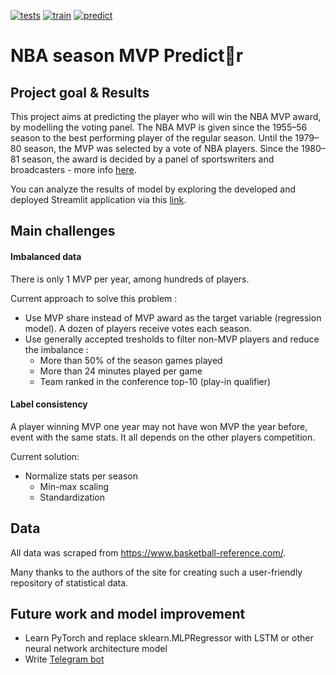 [![tests](https://github.com/AL-Kost/NBA-season-MVP-predictor/actions/workflows/tests.yaml/badge.svg)](https://github.com/AL-Kost/NBA-season-MVP-predictor/actions/workflows/tests.yaml)
[![train](https://github.com/AL-Kost/NBA-season-MVP-predictor/actions/workflows/train.yaml/badge.svg)](https://github.com/AL-Kost/NBA-season-MVP-predictor/actions/workflows/train.yaml)
[![predict](https://github.com/AL-Kost/NBA-season-MVP-predictor/actions/workflows/predict.yaml/badge.svg)](https://github.com/AL-Kost/NBA-season-MVP-predictor/actions/workflows/predict.yaml)

# **NBA season MVP Predict🏀r** 

## Project goal & Results

This project aims at predicting the player who will win the NBA MVP award, by modelling the voting panel. The NBA MVP is given since the 1955–56 season to the best performing player of the regular season. Until the 1979–80 season, the MVP was selected by a vote of NBA players. Since the 1980–81 season, the award is decided by a panel of sportswriters and broadcasters - more info [here](https://en.wikipedia.org/wiki/NBA_Most_Valuable_Player_Award).

You can analyze the results of model by exploring the developed and deployed Streamlit application via this [link](https://share.streamlit.io/al-kost/nba-season-mvp-predictor/main).


## Main challenges


#### Imbalanced data 

There is only 1 MVP per year, among hundreds of players.

Current approach to solve this problem :

- Use MVP share instead of MVP award as the target variable (regression model). A dozen of players receive votes each season.
- Use generally accepted tresholds to filter non-MVP players and reduce the imbalance : 
  - More than 50% of the season games played
  - More than 24 minutes played per game
  - Team ranked in the conference top-10 (play-in qualifier)

#### Label consistency

A player winning MVP one year may not have won MVP the year before, event with the same stats. It all depends on the other players competition.

Current solution:

- Normalize stats per season
  - Min-max scaling
  - Standardization

## Data

All data was scraped from https://www.basketball-reference.com/.

Many thanks to the authors of the site for creating such a user-friendly repository of statistical data.

## Future work and model improvement

- Learn PyTorch and replace sklearn.MLPRegressor with LSTM or other neural network architecture model
- Write [Telegram bot](http://t.me/NBA_MVP_Predictor_bot)

